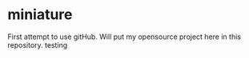 miniature
=========

First attempt to use gitHub.
Will put my opensource project here in this repository.
testing